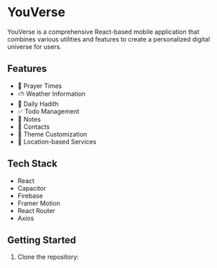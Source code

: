 # YouVerse

YouVerse is a comprehensive React-based mobile application that combines various utilities and features to create a personalized digital universe for users.

## Features

- 🕌 Prayer Times
- ⛅ Weather Information
- 📖 Daily Hadith
- ✅ Todo Management
- 📝 Notes
- 👥 Contacts
- 🎨 Theme Customization
- 📍 Location-based Services

## Tech Stack

- React
- Capacitor
- Firebase
- Framer Motion
- React Router
- Axios

## Getting Started

1. Clone the repository: